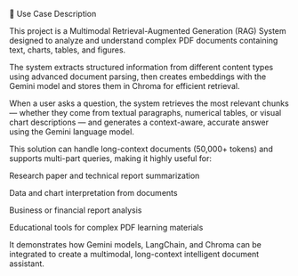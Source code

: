 🧩 Use Case Description

This project is a Multimodal Retrieval-Augmented Generation (RAG) System designed to analyze and understand complex PDF documents containing text, charts, tables, and figures.

The system extracts structured information from different content types using advanced document parsing, then creates embeddings with the Gemini model and stores them in Chroma for efficient retrieval.

When a user asks a question, the system retrieves the most relevant chunks — whether they come from textual paragraphs, numerical tables, or visual chart descriptions — and generates a context-aware, accurate answer using the Gemini language model.

This solution can handle long-context documents (50,000+ tokens) and supports multi-part queries, making it highly useful for:

Research paper and technical report summarization

Data and chart interpretation from documents

Business or financial report analysis

Educational tools for complex PDF learning materials

It demonstrates how Gemini models, LangChain, and Chroma can be integrated to create a multimodal, long-context intelligent document assistant.